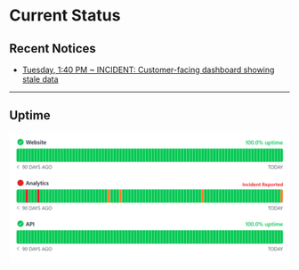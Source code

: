 # Current Status

## Recent Notices
 - [Tuesday, 1:40 PM ~ INCIDENT: Customer-facing dashboard showing stale data](tuesday-1340.md)

---

## Uptime
![status](images/uptime-incident.png)

